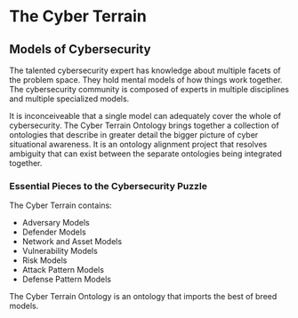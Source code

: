 # The Cyber Terrain
## Models of Cybersecurity
The talented cybersecurity expert has knowledge about multiple facets of the problem space. They hold mental models of how things work together. The cybersecurity community is composed of experts in multiple disciplines and multiple specialized models.

It is inconceiveable that a single model can adequately cover the whole of cybersecurity. The Cyber Terrain Ontology brings together a collection of ontologies that describe in greater detail the bigger picture of cyber situational awareness. It is an ontology alignment project that resolves ambiguity that can exist between the separate ontologies being integrated together.

### Essential Pieces to the Cybersecurity Puzzle
The Cyber Terrain contains:
* Adversary Models
* Defender Models
* Network and Asset Models
* Vulnerability Models
* Risk Models
* Attack Pattern Models 
* Defense Pattern Models

The Cyber Terrain Ontology is an ontology that imports the best of breed models.
